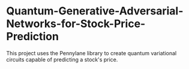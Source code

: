 # Quantum-Generative-Adversarial-Networks-for-Stock-Price-Prediction
This project uses the Pennylane library to create quantum variational circuits capable of predicting a stock's price.
